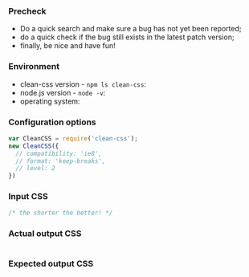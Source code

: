 ### Precheck
 
* Do a quick search and make sure a bug has not yet been reported;
* do a quick check if the bug still exists in the latest patch version;
* finally, be nice and have fun!

### Environment

* clean-css version - `npm ls clean-css`:
* node.js version - `node -v`:
* operating system:

### Configuration options

```js
var CleanCSS = require('clean-css');
new CleanCSS({
  // compatibility: 'ie8',
  // format: 'keep-breaks',
  // level: 2
})
```

### Input CSS

```css
/* the shorter the better! */
```

### Actual output CSS

```css
```

### Expected output CSS

```css
```
